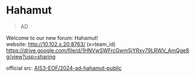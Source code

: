 # Hahamut

> AD

Welcome to our new forum: Hahamut! \
website: http://10.102.x.20:8763/ (x=team_id) \
https://drive.google.com/file/d/1HNVwSWFrcGwm5jYRxy79LRWV_AmQge8g/view?usp=sharing

official src: [AIS3-EOF/2024-ad-hahamut-public](https://github.com/AIS3-EOF/2024-ad-hahamut-public)

